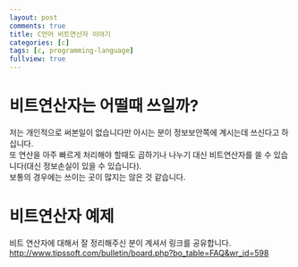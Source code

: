 ```yaml
---
layout: post
comments: true
title: C언어 비트연산자 이야기
categories: [c]
tags: [c, programming-language]
fullview: true
---
```

# 비트연산자는 어떨때 쓰일까?
저는 개인적으로 써본일이 없습니다만 아시는 분이 정보보안쪽에 계시는데 쓰신다고 하십니다.  
또 연산을 아주 빠르게 처리해야 할때도 곱하기나 나누기 대신 비트연산자를 쓸 수 있습니다(대신 정보손실이 있을 수 있습니다).  
보통의 경우에는 쓰이는 곳이 많지는 않은 것 같습니다.  

# 비트연산자 예제
비트 연산자에 대해서 잘 정리해주신 분이 계셔서 링크를 공유합니다.  
http://www.tipssoft.com/bulletin/board.php?bo_table=FAQ&wr_id=598  
